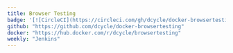 ```yaml
---
title: Browser Testing
badge: '[![CircleCI](https://circleci.com/gh/dcycle/docker-browsertesting/tree/master.svg?style=svg)](https://circleci.com/gh/dcycle/docker-browsertesting/tree/master)'
github: "https://github.com/dcycle/docker-browsertesting"
docker: "https://hub.docker.com/r/dcycle/browsertesting"
weekly: "Jenkins"
---
```

